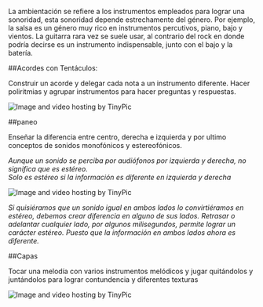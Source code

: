 
La ambientación se refiere a los instrumentos empleados para lograr una sonoridad,  esta sonoridad depende estrechamente del género.  Por ejemplo, la salsa es un género muy rico en instrumentos percutivos, piano, bajo y vientos.  La guitarra rara vez se suele usar, al contrario del rock en donde podría decirse es un instrumento indispensable, junto con el bajo y la batería.  



##Acordes con Tentáculos:

Construir un acorde y delegar cada nota a un instrumento diferente. Hacer poliritmias y agrupar instrumentos para hacer preguntas y respuestas.

<img src="http://i60.tinypic.com/1om3ae.jpg" border="0" alt="Image and video hosting by TinyPic"></a>



##paneo

Enseñar la diferencia entre centro, derecha e izquierda y por ultimo conceptos de sonidos monofónicos y estereofónicos.

*Aunque un sonido se perciba por audiófonos por izquierda y derecha, no significa que es estéreo.  
Solo es estéreo si la información es diferente en izquierda y derecha*

<img src="http://i62.tinypic.com/2hxxfnt.jpg" border="0" alt="Image and video hosting by TinyPic"></a>

*Si quisiéramos que un sonido igual en ambos lados lo convirtiéramos en estéreo, debemos crear diferencia en alguno de sus lados.
Retrasar o adelantar cualquier lado, por algunos milisegundos, permite lograr un carácter estéreo. Puesto que la información en ambos lados ahora es diferente.* 


##Capas 

Tocar una melodía con varios instrumentos melódicos y jugar quitándolos y juntándolos para lograr contundencia y diferentes texturas

<img src="http://i59.tinypic.com/9gvwcy.jpg" border="0" alt="Image and video hosting by TinyPic"></a>
